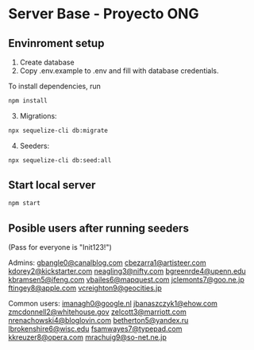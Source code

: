 # Server Base - Proyecto ONG

## Envinroment setup

1. Create database
2. Copy .env.example to .env and fill with database credentials.

To install dependencies, run

```bash
npm install
```

3. Migrations:

```bash
npx sequelize-cli db:migrate
```

4. Seeders:

```bash
npx sequelize-cli db:seed:all
```

## Start local server

```bash
npm start
```

## Posible users after running seeders

(Pass for everyone is "Init123!")

Admins:
gbangle0@canalblog.com
cbezarra1@artisteer.com
kdorey2@kickstarter.com
neagling3@nifty.com
bgreenrde4@upenn.edu
kbramsen5@ifeng.com
vbailes6@mapquest.com
jclemonts7@goo.ne.jp
ftingey8@apple.com
vcreighton9@geocities.jp

Common users:
imanagh0@google.nl
jbanaszczyk1@ehow.com
zmcdonnell2@whitehouse.gov
zelcott3@marriott.com
nrenachowski4@bloglovin.com
betherton5@yandex.ru
lbrokenshire6@wisc.edu
fsamwayes7@typepad.com
kkreuzer8@opera.com
mrachuig9@so-net.ne.jp
